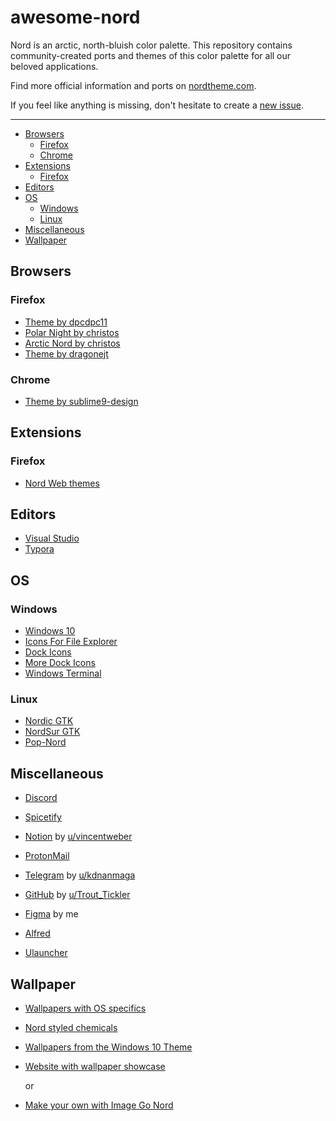 # awesome-nord

Nord is an arctic, north-bluish color palette. This repository contains community-created ports and themes of this color palette for all our beloved applications.

Find more official information and ports on [nordtheme.com](https://www.nordtheme.com/).

If you feel like anything is missing, don't hesitate to create a [new issue](https://github.com/Aceto1/awesome-nord/issues/new).

------

* [Browsers](#Browsers)
  * [Firefox](#Firefox)
  * [Chrome](#Chrome)
* [Extensions](#extensions)
  * [Firefox](#Firefox)
* [Editors](#Editors)
* [OS](#OS)
  * [Windows](#Windows)
  * [Linux](#Linux)
* [Miscellaneous](#Miscellaneous)
* [Wallpaper](#Wallpaper)



## Browsers

### Firefox

- [Theme by dpcdpc11](https://www.deviantart.com/dpcdpc11/art/Nord-for-Firefox-837860916)
- [Polar Night by christos](https://addons.mozilla.org/en-US/firefox/addon/nord-polar-night-theme/)
- [Arctic Nord by christos](https://addons.mozilla.org/en-US/firefox/addon/arctic-nord-theme/)
- [Theme by dragonejt](https://addons.mozilla.org/en-US/firefox/addon/nord-firefox/)



### Chrome

- [Theme by sublime9-design](https://www.deviantart.com/sublime9-design/art/Nord-Theme-for-Chrome-V2-837463227)


## Extensions 
### Firefox
- [Nord Web themes](https://addons.mozilla.org/en-US/firefox/addon/nord-web-theme/)

## Editors

- [Visual Studio](https://github.com/jwendl/nord-vs-theme)
- [Typora](https://theme.typora.io/theme/Nord/)



## OS

### Windows

- [Windows 10](https://www.deviantart.com/niivu/art/Nord-Windows-10-Theme-837266272)
- [Icons For File Explorer](https://www.deviantart.com/niivu/art/Nord-Icon-Theme-837265260)
- [Dock Icons](https://www.deviantart.com/niivu/art/Nord-Dock-Icons-837539862)
- [More Dock Icons](https://www.deviantart.com/mnmldsgn/art/Nord-Extra-Dock-Icons-843934452)
- [Windows Terminal](https://github.com/thismat/nord-windows-terminal)



### Linux

- [Nordic GTK](https://www.gnome-look.org/p/1267246/)
- [NordSur GTK](https://github.com/nboughton/NordSur)
- [Pop-Nord](https://www.gnome-look.org/p/1460607)



## Miscellaneous

- [Discord](https://github.com/izutsumi/nordDiscord)
- [Spicetify](https://github.com/ghostyghoster/Spicetify-Nord-theme)
- [Notion](https://drive.google.com/file/d/1YfFjwJ5AbQmoavtBJp1aTExHB0zLlAUt/view) by [u/vincentweber](https://www.reddit.com/user/vincentweber/)
- [ProtonMail](https://github.com/jonahleonardh/protonmailnord)
- [Telegram](https://t.me/addtheme/GFxDRljkIFkj2cCB) by [u/kdnanmaga](https://www.reddit.com/user/kdnanmaga)
- [GitHub](https://userstyles.org/styles/191792/github-nord) by [u/Trout_Tickler](https://www.reddit.com/user/Trout_Tickler/)
- [Figma](https://www.figma.com/file/ksYz5tx2QkhXvEQldYRfzQ/Nord-Theme-Colors) by me

- [Alfred](https://github.com/crispgm/alfred-nord)

- [Ulauncher](https://github.com/KiranWells/ulauncher-nord)


## Wallpaper

- [Wallpapers with OS specifics](https://github.com/tamaldearroz/nord-wallpapers)

- [Nord styled chemicals](https://github.com/tamaldearroz/nord-backgrounds/tree/main/avogadr.io)

- [Wallpapers from the Windows 10 Theme](https://gofile.io/d/Ea5SgH)

- [Website with wallpaper showcase](https://sugarblank.github.io/)

  or

- [Make your own with Image Go Nord](https://ign.schrodinger-hat.it/)
